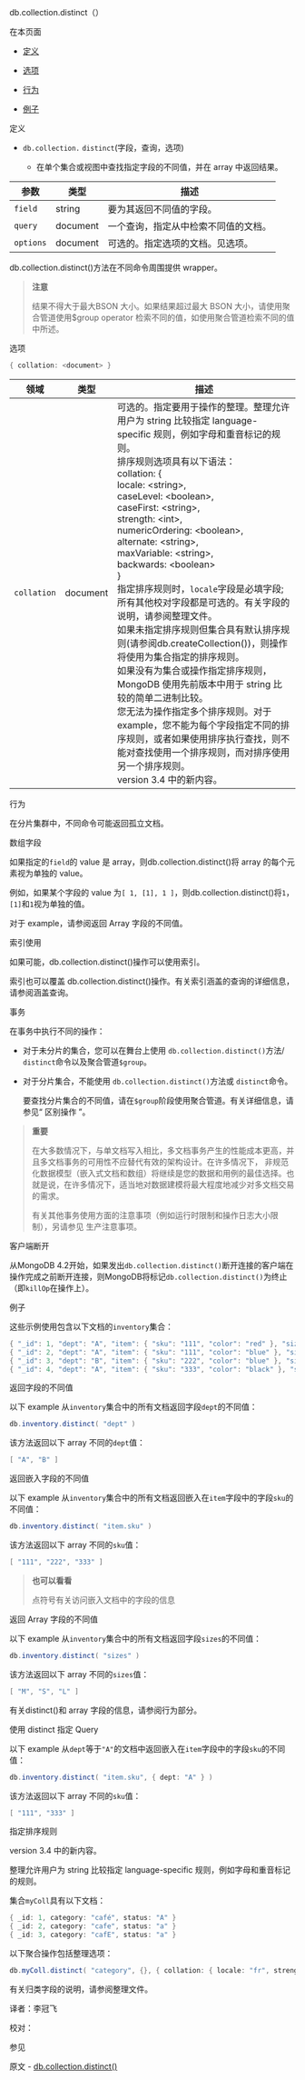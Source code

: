  [ ]()db.collection.distinct（）

[]()

在本页面

*   [定义](definition)

*   [选项](options)

*   [行为](behavior)

*   [例子](examples)

 <span id="definition">定义</span>

*   `db.collection.` `distinct`(字段，查询，选项)

       *   在单个集合或视图中查找指定字段的不同值，并在 array 中返回结果。

| 参数      | 类型     | 描述                                 |
| --------- | -------- | ------------------------------------ |
| `field`   | string   | 要为其返回不同值的字段。             |
| `query`   | document | 一个查询，指定从中检索不同值的文档。 |
| `options` | document | 可选的。指定选项的文档。见选项。     |

db.collection.distinct()方法在不同命令周围提供 wrapper。

> **注意**
>
> 结果不得大于最大BSON 大小。如果结果超过最大 BSON 大小，请使用聚合管道使用$group operator 检索不同的值，如使用聚合管道检索不同的值中所述。

 <span id="options">选项</span>

```powershell
{ collation: <document> }
```

| 领域        | 类型     | 描述                                                         |
| ----------- | -------- | ------------------------------------------------------------ |
| `collation` | document | 可选的。指定要用于操作的整理。整理允许用户为 string 比较指定 language-specific 规则，例如字母和重音标记的规则。<br />排序规则选项具有以下语法：<br />collation: {<br />    locale: &lt;string&gt;,<br />    caseLevel: &lt;boolean&gt;, <br />   caseFirst: &lt;string&gt;, <br />   strength: &lt;int&gt;,<br />    numericOrdering: &lt;boolean&gt;, <br />   alternate: &lt;string&gt;, <br />   maxVariable: &lt;string&gt;,<br />    backwards: &lt;boolean&gt;<br /> }<br />指定排序规则时，`locale`字段是必填字段;所有其他校对字段都是可选的。有关字段的说明，请参阅整理文件。<br /> 如果未指定排序规则但集合具有默认排序规则(请参阅db.createCollection())，则操作将使用为集合指定的排序规则。<br />如果没有为集合或操作指定排序规则，MongoDB 使用先前版本中用于 string 比较的简单二进制比较。<br /> 您无法为操作指定多个排序规则。对于 example，您不能为每个字段指定不同的排序规则，或者如果使用排序执行查找，则不能对查找使用一个排序规则，而对排序使用另一个排序规则。<br /> version 3.4 中的新内容。 |

 <span id="behavior">行为</span>

在分片集群中，不同命令可能返回孤立文档。

 数组字段

如果指定的`field`的 value 是 array，则db.collection.distinct()将 array 的每个元素视为单独的 value。

例如，如果某个字段的 value 为`[ 1, [1], 1 ]`，则db.collection.distinct()将`1`，`[1]`和`1`视为单独的值。

对于 example，请参阅返回 Array 字段的不同值。

 索引使用

如果可能，db.collection.distinct()操作可以使用索引。

索引也可以覆盖 db.collection.distinct()操作。有关索引涵盖的查询的详细信息，请参阅涵盖查询。

 事务

在事务中执行不同的操作：

- 对于未分片的集合，您可以在舞台上使用 `db.collection.distinct()`方法/ `distinct`命令以及聚合管道`$group`。

- 对于分片集合，不能使用 `db.collection.distinct()`方法或 `distinct`命令。

  要查找分片集合的不同值，请在`$group`阶段使用聚合管道。有关详细信息，请参见“ 区别操作 ”。

> **重要**
>
> 在大多数情况下，与单文档写入相比，多文档事务产生的性能成本更高，并且多文档事务的可用性不应替代有效的架构设计。在许多情况下， 非规范化数据模型（嵌入式文档和数组）将继续是您的数据和用例的最佳选择。也就是说，在许多情况下，适当地对数据建模将最大程度地减少对多文档交易的需求。
>
> 有关其他事务使用方面的注意事项（例如运行时限制和操作日志大小限制），另请参见 生产注意事项。

 客户端断开

从MongoDB 4.2开始，如果发出`db.collection.distinct()`断开连接的客户端在操作完成之前断开连接，则MongoDB将标记`db.collection.distinct()`为终止（即`killOp`在操作上）。

 <span id="examples">例子</span>

这些示例使用包含以下文档的`inventory`集合：

```powershell
{ "_id": 1, "dept": "A", "item": { "sku": "111", "color": "red" }, "sizes": [ "S", "M" ] }
{ "_id": 2, "dept": "A", "item": { "sku": "111", "color": "blue" }, "sizes": [ "M", "L" ] }
{ "_id": 3, "dept": "B", "item": { "sku": "222", "color": "blue" }, "sizes": "S" }
{ "_id": 4, "dept": "A", "item": { "sku": "333", "color": "black" }, "sizes": [ "S" ] }
```


 返回字段的不同值

以下 example 从`inventory`集合中的所有文档返回字段`dept`的不同值：

```powershell
db.inventory.distinct( "dept" )
```


该方法返回以下 array 不同的`dept`值：

```powershell
[ "A", "B" ]
```

 返回嵌入字段的不同值

以下 example 从`inventory`集合中的所有文档返回嵌入在`item`字段中的字段`sku`的不同值：

```powershell
db.inventory.distinct( "item.sku" )
```


该方法返回以下 array 不同的`sku`值：

```powershell
[ "111", "222", "333" ]
```

> **也可以看看**
>
> 点符号有关访问嵌入文档中的字段的信息

 返回 Array 字段的不同值

以下 example 从`inventory`集合中的所有文档返回字段`sizes`的不同值：

```powershell
db.inventory.distinct( "sizes" )
```


该方法返回以下 array 不同的`sizes`值：

```powershell
[ "M", "S", "L" ]
```


有关distinct()和 array 字段的信息，请参阅行为部分。

 使用 distinct 指定 Query

以下 example 从`dept`等于`"A"`的文档中返回嵌入在`item`字段中的字段`sku`的不同值：

```powershell
db.inventory.distinct( "item.sku", { dept: "A" } )
```


该方法返回以下 array 不同的`sku`值：

```powershell
[ "111", "333" ]
```


 指定排序规则

version 3.4 中的新内容。

整理允许用户为 string 比较指定 language-specific 规则，例如字母和重音标记的规则。

集合`myColl`具有以下文档：

```powershell
{ _id: 1, category: "café", status: "A" }
{ _id: 2, category: "cafe", status: "a" }
{ _id: 3, category: "cafE", status: "a" }
```


以下聚合操作包括整理选项：

```powershell
db.myColl.distinct( "category", {}, { collation: { locale: "fr", strength: 1 } } )
```


有关归类字段的说明，请参阅整理文件。



译者：李冠飞

校对：

 参见

原文 - [db.collection.distinct()]( https://docs.mongodb.com/manual/reference/method/db.collection.distinct/ )

